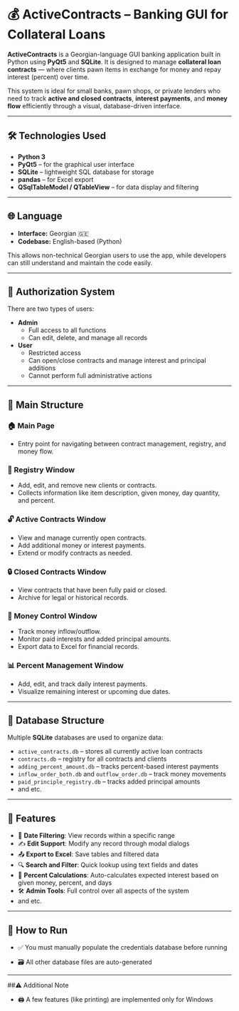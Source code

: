 # 💰 ActiveContracts – Banking GUI for Collateral Loans

**ActiveContracts** is a Georgian-language GUI banking application built in Python using **PyQt5** and **SQLite**. It is designed to manage **collateral loan contracts** — where clients pawn items in exchange for money and repay interest (percent) over time.

This system is ideal for small banks, pawn shops, or private lenders who need to track **active and closed contracts**, **interest payments**, and **money flow** efficiently through a visual, database-driven interface.

---

## 🛠 Technologies Used

- **Python 3**
- **PyQt5** – for the graphical user interface
- **SQLite** – lightweight SQL database for storage
- **pandas** – for Excel export
- **QSqlTableModel / QTableView** – for data display and filtering

---

## 🌐 Language

- **Interface:** Georgian 🇬🇪
- **Codebase:** English-based (Python)
  
This allows non-technical Georgian users to use the app, while developers can still understand and maintain the code easily.

---

## 🔐 Authorization System

There are two types of users:

- **Admin**
  - Full access to all functions
  - Can edit, delete, and manage all records
- **User**
  - Restricted access
  - Can open/close contracts and manage interest and principal additions
  - Cannot perform full administrative actions

---

## 🧭 Main Structure

### 🏠 Main Page
- Entry point for navigating between contract management, registry, and money flow.

### 📑 Registry Window
- Add, edit, and remove new clients or contracts.
- Collects information like item description, given money, day quantity, and percent.

### 🔓 Active Contracts Window
- View and manage currently open contracts.
- Add additional money or interest payments.
- Extend or modify contracts as needed.

### 🔒 Closed Contracts Window
- View contracts that have been fully paid or closed.
- Archive for legal or historical records.

### 💸 Money Control Window
- Track money inflow/outflow.
- Monitor paid interests and added principal amounts.
- Export data to Excel for financial records.

### 📊 Percent Management Window
- Add, edit, and track daily interest payments.
- Visualize remaining interest or upcoming due dates.

---

## 📁 Database Structure

Multiple **SQLite** databases are used to organize data:
- `active_contracts.db` – stores all currently active loan contracts
- `contracts.db` – registry for all contracts and clients
- `adding_percent_amount.db` – tracks percent-based interest payments
- `inflow_order_both.db` and `outflow_order.db` – track money movements
- `paid_principle_registry.db` – tracks added principal amounts
- and etc.

---

## 🔄 Features

- 📅 **Date Filtering**: View records within a specific range
- ✍️ **Edit Support**: Modify any record through modal dialogs
- 📤 **Export to Excel**: Save tables and filtered data
- 🔍 **Search and Filter**: Quick lookup using text fields and dates
- 🧮 **Percent Calculations**: Auto-calculates expected interest based on given money, percent, and days
- 🛠 **Admin Tools**: Full control over all aspects of the system
- and etc.

---

## 🚀 How to Run

- ✅ You must manually populate the credentials database before running

- 🗃️ All other database files are auto-generated

---

##⚠️ Additional Note

- 🖨️ A few features (like printing) are implemented only for Windows
